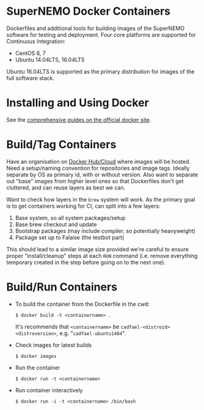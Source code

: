 SuperNEMO Docker Containers
===========================

Dockerfiles and additional tools for building images of the SuperNEMO
software for testing and deployment. Four core platforms are
supported for Continuous Integration:

- CentOS 6, 7
- Ubuntu 14.04LTS, 16.04LTS

Ubuntu 16.04LTS is supported as the primary distribution for images
of the full software stack.

Installing and Using Docker
===========================

See the [comprehensive guides on the official docker site](https://docs.docker.com).


Build/Tag Containers
====================

Have an organisation on [Docker Hub/Cloud](https://hub.docker.com/r/supernemo/) where
images will be hosted. Need a setup/naming convention for repositories and image
tags. Ideally separate by OS as primary id, with or without version. Also want
to separate out "base" images from higher level ones so that Dockerfiles don't get
cluttered, and can reuse layers as best we can.

Want to check how layers in the `brew` system will work. As the primary goal is
to get containers working for CI, can split into a few layers:

1. Base system, so all system packages/setup
2. Base brew checkout and update
3. Bootstrap packages (may include compiler, so potentially heavyweight)
4. Package set up to Falaise (the testbot part)

This should lead to a similar image size provided we're careful to ensure
proper "install/cleanup" steps at each `RUN` command (i.e. remove everything
temporary created in the step before going on to the next one).


Build/Run Containers
====================
- To build the container from the Dockerfile in the cwd:
  ```
  $ docker build -t <containername> .
  ```
  It's recommends that `<containername>` be `cadfael-<distroid><distroversion>`, e.g. "`cadfael-ubuntu1404`".

- Check images for latest builds
  ```
  $ docker images
  ```

- Run the container
  ```
  $ docker run -t <containername>
  ```

- Run container interactively
  ```
  $ docker run -i -t <containername> /bin/bash
  ```
